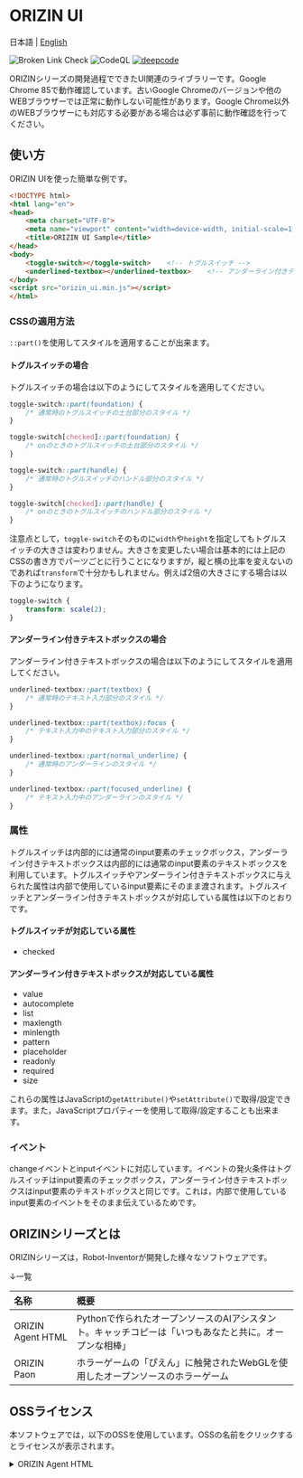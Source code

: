 # ORIZIN UI

日本語 | [English](README_en.md)

![Broken Link Check](https://github.com/Robot-Inventor/ORIZIN-UI/workflows/Broken%20Link%20Check/badge.svg) ![CodeQL](https://github.com/Robot-Inventor/ORIZIN-UI/workflows/CodeQL/badge.svg) [![deepcode](https://www.deepcode.ai/api/gh/badge?key=eyJhbGciOiJIUzI1NiIsInR5cCI6IkpXVCJ9.eyJwbGF0Zm9ybTEiOiJnaCIsIm93bmVyMSI6IlJvYm90LUludmVudG9yIiwicmVwbzEiOiJPUklaSU4tVUkiLCJpbmNsdWRlTGludCI6ZmFsc2UsImF1dGhvcklkIjoxOTUwNCwiaWF0IjoxNjAxNDgwMDM3fQ.6SSplvJLANbclZT-dLtCYyz-tYTmFlI5SFwiWuC1Ykc)](https://www.deepcode.ai/app/gh/Robot-Inventor/ORIZIN-UI/_/dashboard?utm_content=gh%2FRobot-Inventor%2FORIZIN-UI)

ORIZINシリーズの開発過程でできたUI関連のライブラリーです。Google Chrome 85で動作確認しています。古いGoogle Chromeのバージョンや他のWEBブラウザーでは正常に動作しない可能性があります。Google Chrome以外のWEBブラウザーにも対応する必要がある場合は必ず事前に動作確認を行ってください。

## 使い方

ORIZIN UIを使った簡単な例です。

```html
<!DOCTYPE html>
<html lang="en">
<head>
    <meta charset="UTF-8">
    <meta name="viewport" content="width=device-width, initial-scale=1.0">
    <title>ORIZIN UI Sample</title>
</head>
<body>
    <toggle-switch></toggle-switch>    <!-- トグルスイッチ -->
    <underlined-textbox></underlined-textbox>    <!-- アンダーライン付きテキストボックス -->
</body>
<script src="orizin_ui.min.js"></script>
</html>
```

### CSSの適用方法

``::part()``を使用してスタイルを適用することが出来ます。

#### トグルスイッチの場合

トグルスイッチの場合は以下のようにしてスタイルを適用してください。

```css
toggle-switch::part(foundation) {
    /* 通常時のトグルスイッチの土台部分のスタイル */
}

toggle-switch[checked]::part(foundation) {
    /* onのときのトグルスイッチの土台部分のスタイル */
}

toggle-switch::part(handle) {
    /* 通常時のトグルスイッチのハンドル部分のスタイル */
}

toggle-switch[checked]::part(handle) {
    /* onのときのトグルスイッチのハンドル部分のスタイル */
}
```

注意点として，``toggle-switch``そのものに``width``や``height``を指定してもトグルスイッチの大きさは変わりません。大きさを変更したい場合は基本的には上記のCSSの書き方でパーツごとに行うことになりますが，縦と横の比率を変えないのであれば``transform``で十分かもしれません。例えば2倍の大きさにする場合は以下のようになります。

```css
toggle-switch {
    transform: scale(2);
}
```

#### アンダーライン付きテキストボックスの場合

アンダーライン付きテキストボックスの場合は以下のようにしてスタイルを適用してください。

```css
underlined-textbox::part(textbox) {
    /* 通常時のテキスト入力部分のスタイル */
}

underlined-textbox::part(textbox):focus {
    /* テキスト入力中のテキスト入力部分のスタイル */
}

underlined-textbox::part(normal_underline) {
    /* 通常時のアンダーラインのスタイル */
}

underlined-textbox::part(focused_underline) {
    /* テキスト入力中のアンダーラインのスタイル */
}
```

### 属性

トグルスイッチは内部的には通常のinput要素のチェックボックス，アンダーライン付きテキストボックスは内部的には通常のinput要素のテキストボックスを利用しています。トグルスイッチやアンダーライン付きテキストボックスに与えられた属性は内部で使用しているinput要素にそのまま渡されます。トグルスイッチとアンダーライン付きテキストボックスが対応している属性は以下のとおりです。

#### トグルスイッチが対応している属性

- checked

#### アンダーライン付きテキストボックスが対応している属性

- value
- autocomplete
- list
- maxlength
- minlength
- pattern
- placeholder
- readonly
- required
- size

これらの属性はJavaScriptの``getAttribute()``や``setAttribute()``で取得/設定できます。また，JavaScriptプロパティーを使用して取得/設定することも出来ます。

### イベント

changeイベントとinputイベントに対応しています。イベントの発火条件はトグルスイッチはinput要素のチェックボックス，アンダーライン付きテキストボックスはinput要素のテキストボックスと同じです。これは，内部で使用しているinput要素のイベントをそのまま伝えているためです。

## ORIZINシリーズとは

ORIZINシリーズは，Robot-Inventorが開発した様々なソフトウェアです。

↓一覧

|名称|概要|
|:--|:--|
|ORIZIN Agent HTML|Pythonで作られたオープンソースのAIアシスタント。キャッチコピーは「いつもあなたと共に。オープンな相棒」|
|ORIZIN Paon|ホラーゲームの「ぴえん」に触発されたWebGLを使用したオープンソースのホラーゲーム|

## OSSライセンス

本ソフトウェアでは，以下のOSSを使用しています。OSSの名前をクリックするとライセンスが表示されます。

<details>
    <summary>ORIZIN Agent HTML</summary>
MIT License

Copyright (c) 2019 - 2020 Robot-Inventor

Permission is hereby granted, free of charge, to any person obtaining a copy
of this software and associated documentation files (the "Software"), to deal
in the Software without restriction, including without limitation the rights
to use, copy, modify, merge, publish, distribute, sublicense, and/or sell
copies of the Software, and to permit persons to whom the Software is
furnished to do so, subject to the following conditions:

The above copyright notice and this permission notice shall be included in all
copies or substantial portions of the Software.

THE SOFTWARE IS PROVIDED "AS IS", WITHOUT WARRANTY OF ANY KIND, EXPRESS OR
IMPLIED, INCLUDING BUT NOT LIMITED TO THE WARRANTIES OF MERCHANTABILITY,
FITNESS FOR A PARTICULAR PURPOSE AND NONINFRINGEMENT. IN NO EVENT SHALL THE
AUTHORS OR COPYRIGHT HOLDERS BE LIABLE FOR ANY CLAIM, DAMAGES OR OTHER
LIABILITY, WHETHER IN AN ACTION OF CONTRACT, TORT OR OTHERWISE, ARISING FROM,
OUT OF OR IN CONNECTION WITH THE SOFTWARE OR THE USE OR OTHER DEALINGS IN THE
SOFTWARE.
</details>
